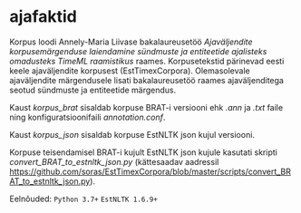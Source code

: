 # ajafaktid
Korpus loodi Annely-Maria Liivase bakalaureusetöö *Ajaväljendite korpusemärgenduse laiendamine sündmuste ja entiteetide ajalisteks omadusteks TimeML raamistikus* raames. Korpusetekstid pärinevad eesti keele ajaväljendite korpusest (EstTimexCorpora). Olemasolevale ajaväljendite märgendusele lisati bakalaureusetöö raames ajaväljenditega seotud sündmuste ja entiteetide märgendus.

Kaust *korpus_brat* sisaldab korpuse BRAT-i versiooni ehk *.ann* ja *.txt* faile ning konfiguratsioonifaili *annotation.conf*.

Kaust *korpus_json* sisaldab korpuse EstNLTK json kujul versiooni.

Korpuse teisendamisel BRAT-i kujult EstNLTK json kujule kasutati skripti *convert_BRAT_to_estnltk_json.py* (kättesaadav aadressil https://github.com/soras/EstTimexCorpora/blob/master/scripts/convert_BRAT_to_estnltk_json.py).

Eelnõuded: `Python 3.7+` `EstNLTK 1.6.9+`

